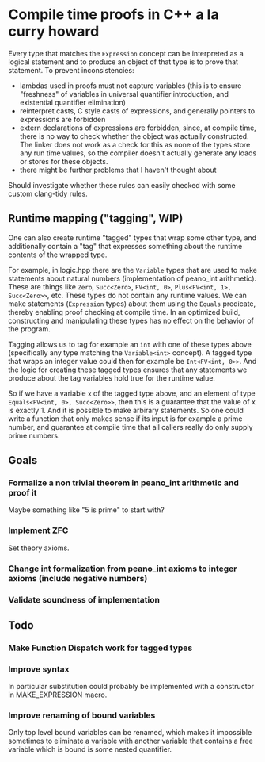 # Compile time proofs in C++ a la curry howard

Every type that matches the `Expression` concept can be interpreted as a logical statement and to produce an object of that type is to prove that statement.
To prevent inconsistencies:
- lambdas used in proofs must not capture variables (this is to ensure "freshness" of variables in universal quantifier introduction, and existential quantifier elimination)
- reinterpret casts, C style casts of expressions, and generally pointers to expressions are forbidden
- extern declarations of expressions are forbidden, since, at compile time, there is no way to check whether the object was actually constructed. The linker does not work as a check for this as none of the types store any run time values, so the compiler doesn't actually generate any loads or stores for these objects.
- there might be further problems that I haven't thought about

Should investigate whether these rules can easily checked with some custom clang-tidy rules.

## Runtime mapping ("tagging", WIP)
One can also create runtime "tagged" types that wrap some other type, and additionally contain a "tag" that expresses something about the runtime contents of the wrapped type.

For example, in logic.hpp there are the `Variable` types that are used to make statements about natural numbers (implementation of peano_int arithmetic).
These are things like `Zero`, `Succ<Zero>`, `FV<int, 0>`, `Plus<FV<int, 1>, Succ<Zero>>`, etc.
These types do not contain any runtime values.
We can make statements (`Expression` types) about them using the `Equals` predicate, thereby enabling proof checking at compile time.
In an optimized build, constructing and manipulating these types has no effect on the behavior of the program.

Tagging allows us to tag for example an `int` with one of these types above (specifically any type matching the `Variable<int>` concept).
A tagged type that wraps an integer value could then  for example be `Int<FV<int, 0>>`.
And the logic for creating these tagged types ensures that any statements we produce about the tag variables hold true for the runtime value.

So if we have a variable `x` of the tagged type above, and an element of type `Equals<FV<int, 0>, Succ<Zero>>`, then this is a guarantee that the value of x is exactly 1.
And it is possible to make arbirary statements.
So one could write a function that only makes sense if its input is for example a prime number, and guarantee at compile time that all callers really do only supply prime numbers.


## Goals

### Formalize a non trivial theorem in peano_int arithmetic and proof it
Maybe something like "5 is prime" to start with?

### Implement ZFC
Set theory axioms.

### Change int formalization from peano_int axioms to integer axioms (include negative numbers)

### Validate soundness of implementation

## Todo

### Make Function Dispatch work for tagged types


### Improve syntax

In particular substitution could probably be implemented with a constructor in MAKE_EXPRESSION macro.

### Improve renaming of bound variables

Only top level bound variables can be renamed, which makes it impossible sometimes to eliminate a variable with another variable that contains a free variable which is bound is some nested quantifier.